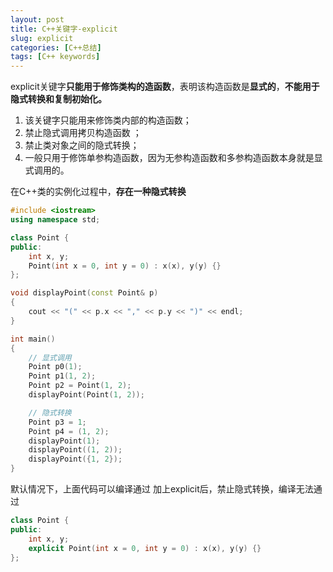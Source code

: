 ```yaml
---
layout: post
title: C++关键字-explicit
slug: explicit
categories: [C++总结]
tags: [C++ keywords]
---
```


explicit关键字**只能用于修饰类构的造函数**，表明该构造函数是**显式的**，**不能用于隐式转换和复制初始化。**
1. 该关键字只能用来修饰类内部的构造函数；
2. 禁止隐式调用拷贝构造函数  ；
3. 禁止类对象之间的隐式转换；
4. 一般只用于修饰单参构造函数，因为无参构造函数和多参构造函数本身就是显式调用的。

在C++类的实例化过程中，**存在一种隐式转换**
```cpp
#include <iostream>
using namespace std;

class Point {
public:
    int x, y;
    Point(int x = 0, int y = 0) : x(x), y(y) {}
};

void displayPoint(const Point& p)
{
    cout << "(" << p.x << "," << p.y << ")" << endl;
}

int main()
{
    // 显式调用
    Point p0(1);
    Point p1(1, 2);
    Point p2 = Point(1, 2);
    displayPoint(Point(1, 2));

    // 隐式转换
    Point p3 = 1;
    Point p4 = (1, 2);
    displayPoint(1);
    displayPoint((1, 2));
    displayPoint({1, 2});
}
```
默认情况下，上面代码可以编译通过
加上explicit后，禁止隐式转换，编译无法通过
```cpp
class Point {
public:
    int x, y;
    explicit Point(int x = 0, int y = 0) : x(x), y(y) {}
};
```